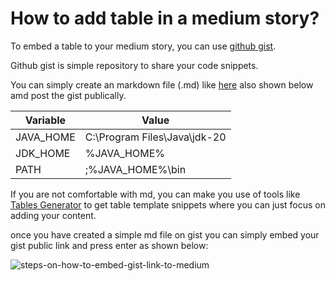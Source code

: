 # How to add table in a medium story?

To embed a table to your medium story, you can use <a href='https://gist.github.com/'>github gist</a>.

Github gist is simple repository to share your code snippets.

You can simply create an markdown file (.md) like <a href='https://gist.github.com/AmuthesWaran/d7c49152054c337e6bbfa48dec772358'>here</a> also shown below amd post the gist publically. 

| Variable  | Value  |
|---|---|
| JAVA_HOME | C:\Program Files\Java\jdk-20  |
| JDK_HOME | %JAVA_HOME% |
| PATH | <some existing PATH variables>;%JAVA_HOME%\bin |

If you are not comfortable with md, you can make you use of tools like <a href='https://www.tablesgenerator.com/markdown_tables'>Tables Generator</a> to get table template snippets where you can just focus on adding your content.

once you have created a simple md file on gist you can simply embed your gist public link and press enter as shown below:

![steps-on-how-to-embed-gist-link-to-medium](https://github.com/AmuthesWaran/how-tos/assets/79437368/34683088-006d-4e76-8b75-dff703283eab)
